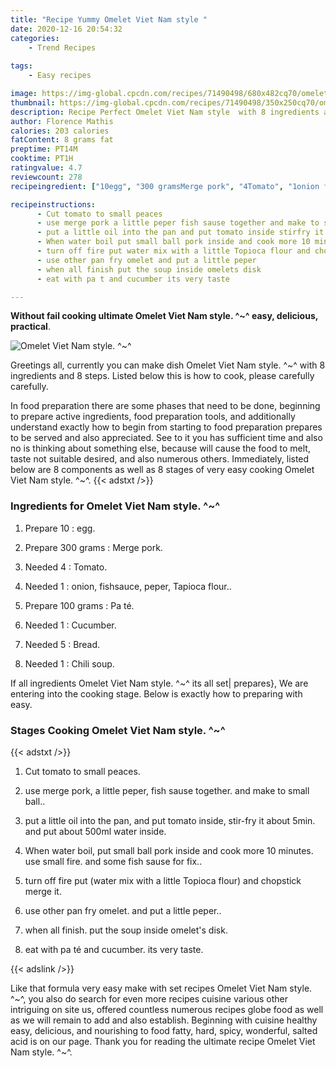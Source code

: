 ```yaml
---
title: "Recipe Yummy Omelet Viet Nam style "
date: 2020-12-16 20:54:32
categories:
    - Trend Recipes
    
tags:
    - Easy recipes

image: https://img-global.cpcdn.com/recipes/71490498/680x482cq70/omelet-viet-nam-style-recipe-main-photo.jpg
thumbnail: https://img-global.cpcdn.com/recipes/71490498/350x250cq70/omelet-viet-nam-style-recipe-main-photo.jpg
description: Recipe Perfect Omelet Viet Nam style  with 8 ingredients and 8 stages of easy cooking.
author: Florence Mathis
calories: 203 calories
fatContent: 8 grams fat
preptime: PT14M
cooktime: PT1H
ratingvalue: 4.7
reviewcount: 278
recipeingredient: ["10egg", "300 gramsMerge pork", "4Tomato", "1onion fishsauce peper Tapioca flour", "100 gramsPa t", "1Cucumber", "5Bread", "1Chili soup"]

recipeinstructions: 
      - Cut tomato to small peaces 
      - use merge pork a little peper fish sause together and make to small ball 
      - put a little oil into the pan and put tomato inside stirfry it about 5min and put about 500ml water inside 
      - When water boil put small ball pork inside and cook more 10 minutes use small fire and some fish sause for fix 
      - turn off fire put water mix with a little Topioca flour and chopstick merge it 
      - use other pan fry omelet and put a little peper 
      - when all finish put the soup inside omelets disk 
      - eat with pa t and cucumber its very taste

---
```




**Without fail cooking ultimate Omelet Viet Nam style. ^~^ easy, delicious, practical**. 


![Omelet Viet Nam style. ^~^](https://img-global.cpcdn.com/recipes/71490498/680x482cq70/omelet-viet-nam-style-recipe-main-photo.jpg "Omelet Viet Nam style. ^~^")




Greetings all, currently you can make dish Omelet Viet Nam style. ^~^ with 8 ingredients and 8 steps. Listed below this is how to cook, please carefully carefully.

In food preparation there are some phases that need to be done, beginning to prepare active ingredients, food preparation tools, and additionally understand exactly how to begin from starting to food preparation prepares to be served and also appreciated. See to it you has sufficient time and also no is thinking about something else, because will cause the food to melt, taste not suitable desired, and also numerous others. Immediately, listed below are 8 components as well as 8 stages of very easy cooking Omelet Viet Nam style. ^~^.
{{< adstxt />}}

### Ingredients for Omelet Viet Nam style. ^~^


1. Prepare 10 : egg.

1. Prepare 300 grams : Merge pork.

1. Needed 4 : Tomato.

1. Needed 1 : onion, fishsauce, peper, Tapioca flour..

1. Prepare 100 grams : Pa té.

1. Needed 1 : Cucumber.

1. Needed 5 : Bread.

1. Needed 1 : Chili soup.



If all ingredients Omelet Viet Nam style. ^~^ its all set| prepares}, We are entering into the cooking stage. Below is exactly how to preparing with easy.

### Stages Cooking Omelet Viet Nam style. ^~^

{{< adstxt />}}


1. Cut tomato to small peaces.



1. use merge pork, a little peper, fish sause together. and make to small ball..



1. put a little oil into the pan, and put tomato inside, stir-fry it about 5min. and put about 500ml water inside.



1. When water boil, put small ball pork inside and cook more 10 minutes. use small fire. and some fish sause for fix..



1. turn off fire put (water mix with a little Topioca flour) and chopstick merge it.



1. use other pan fry omelet. and put a little peper..



1. when all finish. put the soup inside omelet&#39;s disk.



1. eat with pa té and cucumber. its very taste.





{{< adslink />}}

Like that formula very easy make with set recipes Omelet Viet Nam style. ^~^, you also do search for even more recipes cuisine various other intriguing on site us, offered countless numerous recipes globe food as well as we will remain to add and also establish. Beginning with cuisine healthy easy, delicious, and nourishing to food fatty, hard, spicy, wonderful, salted acid is on our page. Thank you for reading the ultimate recipe Omelet Viet Nam style. ^~^.
